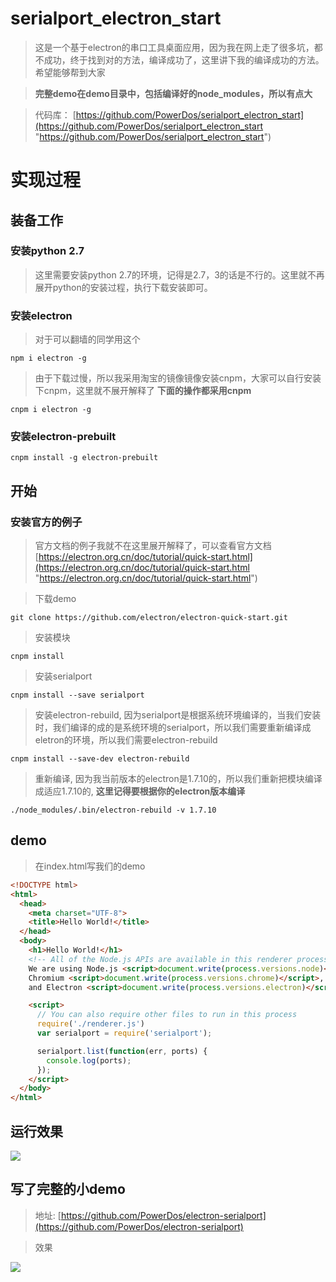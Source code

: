 # serialport_electron_start
> 这是一个基于electron的串口工具桌面应用，因为我在网上走了很多坑，都不成功，终于找到对的方法，编译成功了，这里讲下我的编译成功的方法。希望能够帮到大家


> **完整demo在demo目录中，包括编译好的node_modules，所以有点大**


> 代码库： [https://github.com/PowerDos/serialport_electron_start](https://github.com/PowerDos/serialport_electron_start "https://github.com/PowerDos/serialport_electron_start")

# 实现过程
## 装备工作
### 安装python 2.7
> 这里需要安装python 2.7的环境，记得是2.7，3的话是不行的。这里就不再展开python的安装过程，执行下载安装即可。

### 安装electron
> 对于可以翻墙的同学用这个

`npm i electron -g`

> 由于下载过慢，所以我采用淘宝的镜像镜像安装cnpm，大家可以自行安装下cnpm，这里就不展开解释了 **下面的操作都采用cnpm**

`cnpm i electron -g`

### 安装electron-prebuilt

`cnpm install -g electron-prebuilt`

## 开始

### 安装官方的例子
> 官方文档的例子我就不在这里展开解释了，可以查看官方文档  [https://electron.org.cn/doc/tutorial/quick-start.html](https://electron.org.cn/doc/tutorial/quick-start.html "https://electron.org.cn/doc/tutorial/quick-start.html")


> 下载demo

`git clone https://github.com/electron/electron-quick-start.git`

> 安装模块

`cnpm install`

> 安装serialport

`cnpm install --save serialport`

> 安装electron-rebuild, 因为serialport是根据系统环境编译的，当我们安装时，我们编译的成的是系统环境的serialport，所以我们需要重新编译成eletron的环境，所以我们需要electron-rebuild

`cnpm install --save-dev electron-rebuild`

> 重新编译, 因为我当前版本的electron是1.7.10的，所以我们重新把模块编译成适应1.7.10的, **这里记得要根据你的electron版本编译**

`./node_modules/.bin/electron-rebuild -v 1.7.10`

## demo
> 在index.html写我们的demo

```html
<!DOCTYPE html>
<html>
  <head>
    <meta charset="UTF-8">
    <title>Hello World!</title>
  </head>
  <body>
    <h1>Hello World!</h1>
    <!-- All of the Node.js APIs are available in this renderer process. -->
    We are using Node.js <script>document.write(process.versions.node)</script>,
    Chromium <script>document.write(process.versions.chrome)</script>,
    and Electron <script>document.write(process.versions.electron)</script>.

    <script>
      // You can also require other files to run in this process
      require('./renderer.js')
      var serialport = require('serialport');

      serialport.list(function(err, ports) {
        console.log(ports);
      });
    </script>
  </body>
</html>
```

## 运行效果
![](https://i.imgur.com/PlgtDdS.png)

## 写了完整的小demo
> 地址: [https://github.com/PowerDos/electron-serialport](https://github.com/PowerDos/electron-serialport)


> 效果

![](https://i.imgur.com/19mcrCM.png)